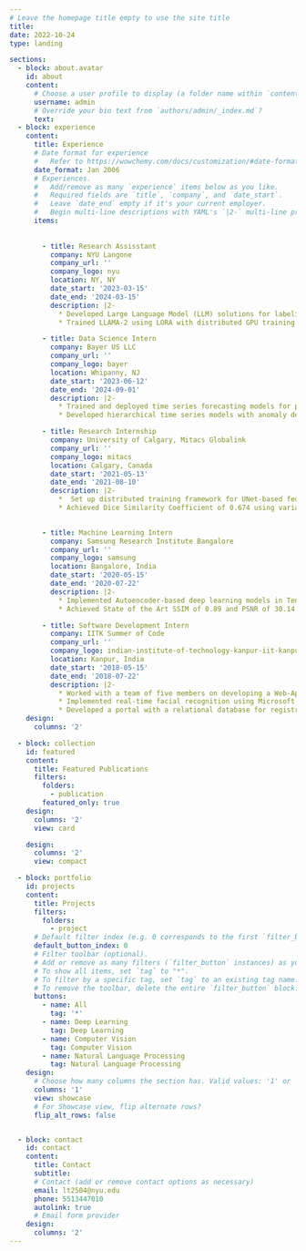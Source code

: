 ```yaml
---
# Leave the homepage title empty to use the site title
title:
date: 2022-10-24
type: landing

sections:
  - block: about.avatar
    id: about
    content:
      # Choose a user profile to display (a folder name within `content/authors/`)
      username: admin
      # Override your bio text from `authors/admin/_index.md`?
      text:
  - block: experience
    content:
      title: Experience
      # Date format for experience
      #   Refer to https://wowchemy.com/docs/customization/#date-format
      date_format: Jan 2006
      # Experiences.
      #   Add/remove as many `experience` items below as you like.
      #   Required fields are `title`, `company`, and `date_start`.
      #   Leave `date_end` empty if it's your current employer.
      #   Begin multi-line descriptions with YAML's `|2-` multi-line prefix.
      items:
       
          
        - title: Research Assisstant
          company: NYU Langone
          company_url: ''
          company_logo: nyu
          location: NY, NY
          date_start: '2023-03-15'
          date_end: '2024-03-15'
          description: |2-
            * Developed Large Language Model (LLM) solutions for labeling medical reports with labels along with explanations
            * Trained LLAMA-2 using LORA with distributed GPU training in PyTorch to improve Macro F1 score to 0.89

        - title: Data Science Intern
          company: Bayer US LLC
          company_url: ''
          company_logo: bayer
          location: Whipanny, NJ
          date_start: '2023-06-12'
          date_end: '2024-09-01'
          description: |2-
            * Trained and deployed time series forecasting models for predicting dollar sales worth more than 100 Million $
            * Developed hierarchical time series models with anomaly detection to model different category and brands of products

        - title: Research Internship
          company: University of Calgary, Mitacs Globalink 
          company_url: ''
          company_logo: mitacs
          location: Calgary, Canada
          date_start: '2021-05-13'
          date_end: '2021-08-10'
          description: |2-
            *  Set up distributed training framework for UNet-based federated learning models in brain tumor segmentation
            * Achieved Dice Similarity Coefficient of 0.674 using variable local tuning of client parameters implemented in PyTorch

         
        - title: Machine Learning Intern
          company: Samsung Research Institute Bangalore
          company_url: ''
          company_logo: samsung
          location: Bangalore, India
          date_start: '2020-05-15'
          date_end: '2020-07-22'
          description: |2-
            * Implemented Autoencoder-based deep learning models in TensorFlow for denoising grainy, low-light videos
            * Achieved State of the Art SSIM of 0.89 and PSNR of 30.14 in high-quality video generation using perceptual loss

        - title: Software Development Intern
          company: IITK Summer of Code
          company_url: ''
          company_logo: indian-institute-of-technology-kanpur-iit-kanpur9273
          location: Kanpur, India
          date_start: '2018-05-15'
          date_end: '2018-07-22'
          description: |2-
            * Worked with a team of five members on developing a Web-App for taking attendance using facial recognition
            * Implemented real-time facial recognition using Microsoft Azure Face API and OpenCV
            * Developed a portal with a relational database for registration and viewing attendance using Django and added email support for notifications
    design:
      columns: '2'

  - block: collection
    id: featured
    content:
      title: Featured Publications
      filters:
        folders:
          - publication
        featured_only: true
    design:
      columns: '2'
      view: card

    design:
      columns: '2'
      view: compact

  - block: portfolio
    id: projects
    content:
      title: Projects
      filters:
        folders:
          - project
      # Default filter index (e.g. 0 corresponds to the first `filter_button` instance below).
      default_button_index: 0
      # Filter toolbar (optional).
      # Add or remove as many filters (`filter_button` instances) as you like.
      # To show all items, set `tag` to "*".
      # To filter by a specific tag, set `tag` to an existing tag name.
      # To remove the toolbar, delete the entire `filter_button` block.
      buttons:
        - name: All
          tag: '*'
        - name: Deep Learning
          tag: Deep Learning
        - name: Computer Vision
          tag: Computer Vision
        - name: Natural Language Processing
          tag: Natural Language Processing
    design:
      # Choose how many columns the section has. Valid values: '1' or '2'.
      columns: '1'
      view: showcase
      # For Showcase view, flip alternate rows?
      flip_alt_rows: false


  - block: contact
    id: contact
    content:
      title: Contact
      subtitle:
      # Contact (add or remove contact options as necessary)
      email: lt2504@nyu.edu
      phone: 5513447010
      autolink: true
      # Email form provider
    design:
      columns: '2'
---
```


